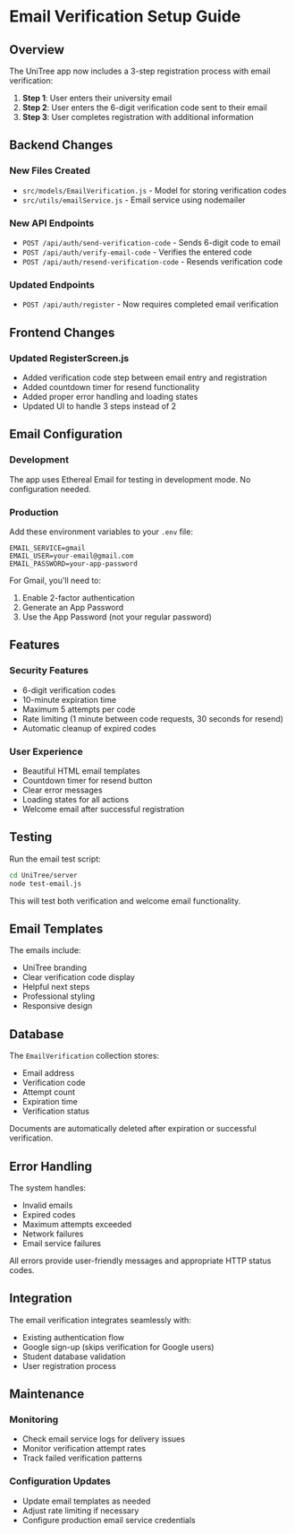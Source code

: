 # Email Verification Setup Guide

## Overview

The UniTree app now includes a 3-step registration process with email verification:

1. **Step 1**: User enters their university email
2. **Step 2**: User enters the 6-digit verification code sent to their email
3. **Step 3**: User completes registration with additional information

## Backend Changes

### New Files Created
- `src/models/EmailVerification.js` - Model for storing verification codes
- `src/utils/emailService.js` - Email service using nodemailer

### New API Endpoints
- `POST /api/auth/send-verification-code` - Sends 6-digit code to email
- `POST /api/auth/verify-email-code` - Verifies the entered code
- `POST /api/auth/resend-verification-code` - Resends verification code

### Updated Endpoints
- `POST /api/auth/register` - Now requires completed email verification

## Frontend Changes

### Updated RegisterScreen.js
- Added verification code step between email entry and registration
- Added countdown timer for resend functionality
- Added proper error handling and loading states
- Updated UI to handle 3 steps instead of 2

## Email Configuration

### Development
The app uses Ethereal Email for testing in development mode. No configuration needed.

### Production
Add these environment variables to your `.env` file:

```env
EMAIL_SERVICE=gmail
EMAIL_USER=your-email@gmail.com
EMAIL_PASSWORD=your-app-password
```

For Gmail, you'll need to:
1. Enable 2-factor authentication
2. Generate an App Password
3. Use the App Password (not your regular password)

## Features

### Security Features
- 6-digit verification codes
- 10-minute expiration time
- Maximum 5 attempts per code
- Rate limiting (1 minute between code requests, 30 seconds for resend)
- Automatic cleanup of expired codes

### User Experience
- Beautiful HTML email templates
- Countdown timer for resend button
- Clear error messages
- Loading states for all actions
- Welcome email after successful registration

## Testing

Run the email test script:
```bash
cd UniTree/server
node test-email.js
```

This will test both verification and welcome email functionality.

## Email Templates

The emails include:
- UniTree branding
- Clear verification code display
- Helpful next steps
- Professional styling
- Responsive design

## Database

The `EmailVerification` collection stores:
- Email address
- Verification code
- Attempt count
- Expiration time
- Verification status

Documents are automatically deleted after expiration or successful verification.

## Error Handling

The system handles:
- Invalid emails
- Expired codes
- Maximum attempts exceeded
- Network failures
- Email service failures

All errors provide user-friendly messages and appropriate HTTP status codes.

## Integration

The email verification integrates seamlessly with:
- Existing authentication flow
- Google sign-up (skips verification for Google users)
- Student database validation
- User registration process

## Maintenance

### Monitoring
- Check email service logs for delivery issues
- Monitor verification attempt rates
- Track failed verification patterns

### Configuration Updates
- Update email templates as needed
- Adjust rate limiting if necessary
- Configure production email service credentials 